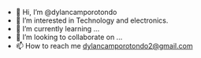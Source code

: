 - 👋 Hi, I’m @dylancamporotondo
- 👀 I’m interested in Technology and electronics.
- 🌱 I’m currently learning ...
- 💞️ I’m looking to collaborate on ...
- 📫 How to reach me dylancamporotondo2@gmail.com

<!---
dylancamporotondo/dylancamporotondo is a ✨ special ✨ repository because its `README.md` (this file) appears on your GitHub profile.
You can click the Preview link to take a look at your changes.
--->
